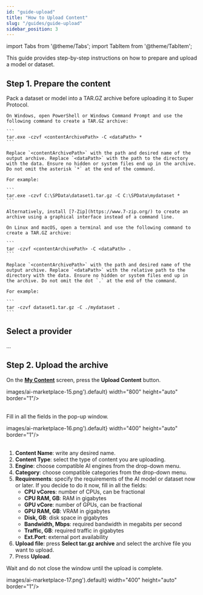 ```yaml
---
id: "guide-upload"
title: "How to Upload Content"
slug: "/guides/guide-upload"
sidebar_position: 3
---
```


import Tabs from '@theme/Tabs';
import TabItem from '@theme/TabItem';

This guide provides step-by-step instructions on how to prepare and upload a model or dataset.

## Step 1. Prepare the content

Pack a dataset or model into a TAR.GZ archive before uploading it to Super Protocol.

<Tabs>
  <TabItem value="windows" label="Windows" default>

    On Windows, open PowerShell or Windows Command Prompt and use the following command to create a TAR.GZ archive:

    ```
    tar.exe -czvf <contentArchivePath> -C <dataPath> *
    ```

    Replace `<contentArchivePath>` with the path and desired name of the output archive. Replace `<dataPath>` with the path to the directory with the data. Ensure no hidden or system files end up in the archive. Do not omit the asterisk `*` at the end of the command.

    For example:

    ```
    tar.exe -czvf C:\SPData\dataset1.tar.gz -C C:\SPData\mydataset *
    ```

    Alternatively, install [7-Zip](https://www.7-zip.org/) to create an archive using a graphical interface instead of a command line.

  </TabItem>
  <TabItem value="linux" label="Linux and macOS">

    On Linux and macOS, open a terminal and use the following command to create a TAR.GZ archive:

    ```
    tar -czvf <contentArchivePath> -C <dataPath> .
    ```

    Replace `<contentArchivePath>` with the path and desired name of the output archive. Replace `<dataPath>` with the relative path to the directory with the data. Ensure no hidden or system files end up in the archive. Do not omit the dot `.` at the end of the command.

    For example:

    ```
    tar -czvf dataset1.tar.gz -C ./mydataset .
    ```

  </TabItem>
</Tabs>

## Select a provider

...

## Step 2. Upload the archive

On the [**My Content**](https://beta.marketplace.superprotocol.com/my-content) screen, press the **Upload Content** button.

images/ai-marketplace-15.png').default} width="800" height="auto" border="1"/>
<br/>
<br/>

Fill in all the fields in the pop-up window.

images/ai-marketplace-16.png').default} width="400" height="auto" border="1"/>
<br/>
<br/>

1. **Content Name**: write any desired name.  
2. **Content Type**: select the type of content you are uploading.  
3. **Engine**: choose compatible AI engines from the drop-down menu.  
4. **Category**: choose compatible categories from the drop-down menu.  
5. **Requirements**: specify the requirements of the AI model or dataset now or later. If you decide to do it now, fill in all the fields:  
    + **CPU vCores**: number of CPUs, can be fractional  
    + **CPU  RAM, GB**: RAM in gigabytes  
    + **GPU vCore**: number of GPUs, can be fractional  
    + **GPU  RAM, GB**: VRAM in gigabytes  
    + **Disk, GB**: disk space in gigabytes  
    + **Bandwidth, Mbps**: required bandwidth in megabits per second  
    + **Traffic, GB**: required traffic in gigabytes  
    + **Ext.Port**: external port availability  
6. **Upload file**: press **Select tar.gz archive** and select the archive file you want to upload.  
7. Press **Upload**.

Wait and do not close the window until the upload is complete.

images/ai-marketplace-17.png').default} width="400" height="auto" border="1"/>
<br/>